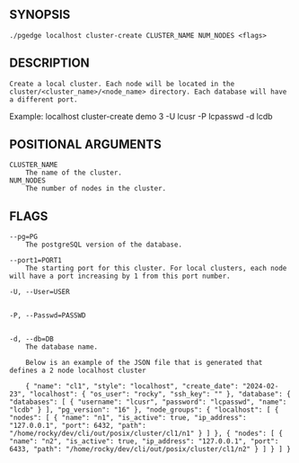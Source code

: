 ## SYNOPSIS
    ./pgedge localhost cluster-create CLUSTER_NAME NUM_NODES <flags>
 
## DESCRIPTION
    Create a local cluster. Each node will be located in the cluster/<cluster_name>/<node_name> directory. Each database will have a different port. 

Example: localhost cluster-create demo 3 -U lcusr -P lcpasswd -d lcdb
 
## POSITIONAL ARGUMENTS
    CLUSTER_NAME
        The name of the cluster.
    NUM_NODES
        The number of nodes in the cluster.
 
## FLAGS
    --pg=PG
        The postgreSQL version of the database.
    
    --port1=PORT1
        The starting port for this cluster. For local clusters, each node will have a port increasing by 1 from this port number.
    
    -U, --User=USER
    
    
    -P, --Passwd=PASSWD
    
    
    -d, --db=DB
        The database name.
    
        Below is an example of the JSON file that is generated that defines a 2 node localhost cluster
    
        { "name": "cl1", "style": "localhost", "create_date": "2024-02-23", "localhost": { "os_user": "rocky", "ssh_key": "" }, "database": { "databases": [ { "username": "lcusr", "password": "lcpasswd", "name": "lcdb" } ], "pg_version": "16" }, "node_groups": { "localhost": [ { "nodes": [ { "name": "n1", "is_active": true, "ip_address": "127.0.0.1", "port": 6432, "path": "/home/rocky/dev/cli/out/posix/cluster/cl1/n1" } ] }, { "nodes": [ { "name": "n2", "is_active": true, "ip_address": "127.0.0.1", "port": 6433, "path": "/home/rocky/dev/cli/out/posix/cluster/cl1/n2" } ] } ] }
    
